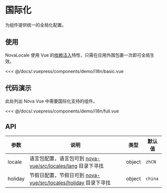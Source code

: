# 国际化

为组件提供统一的全局化配置。

## 使用

NovaLocale 使用 Vue 的[依赖注入](https://cn.vuejs.org/v2/guide/components-edge-cases.html#%E4%BE%9D%E8%B5%96%E6%B3%A8%E5%85%A5)特性，只需在应用外围包裹一次即可全局生效。

<<< @/docs/.vuepress/components/demo/i18n/basic.vue

## 代码演示

此处列出 Nova Vue 中需要国际化支持的组件。

<demo-i18n-full/>

<<< @/docs/.vuepress/components/demo/i18n/full.vue

## API

| 参数    | 说明                                                                                                                                  | 类型   | 默认值  |
| ------- | ------------------------------------------------------------------------------------------------------------------------------------- | ------ | ------- |
| locale  | 语言包配置，语言包可到 [nova-vue/src/locales/lang](https://github.com/LVMM-PC/nova-vue/tree/master/src/locales/lang) 目录下寻找       | object | `zhCN`  |
| holiday | 节假日配置，节假日可到 [nova-vue/src/locales/holiday](https://github.com/LVMM-PC/nova-vue/tree/master/src/locales/holiday) 目录下寻找 | object | `china` |
